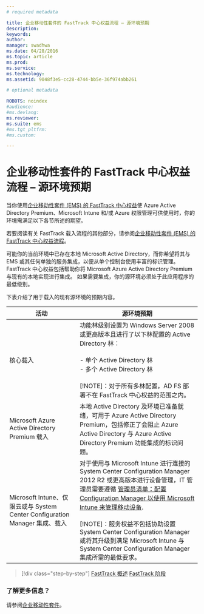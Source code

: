 ```yaml
---
# required metadata

title: 企业移动性套件的 FastTrack 中心权益流程 – 源环境预期
description:
keywords:
author: 
manager: swadhwa
ms.date: 04/28/2016
ms.topic: article
ms.prod:
ms.service:
ms.technology:
ms.assetid: 9048f3e5-cc28-4744-bb5e-36f974abb261

# optional metadata

ROBOTS: noindex
#audience:
#ms.devlang:
ms.reviewer: 
ms.suite: ems
#ms.tgt_pltfrm:
#ms.custom:

---
```



# 企业移动性套件的 FastTrack 中心权益流程 – 源环境预期
当你使用[企业移动性套件 (EMS) 的 FastTrack 中心权益](fasttrack-center-benefit-for-enterprise-mobility-suite-ems.md)使 Azure Active Directory Premium、Microsoft Intune 和/或 Azure 权限管理可供使用时，你的环境需满足以下各节所述的期望。

若要阅读有关 FastTrack 载入流程的其他部分，请参阅[企业移动性套件 (EMS) 的 FastTrack 中心权益流程](fasttrack-center-benefit-process-for-enterprise-mobility-suite-ems.md)。

可能你的当前环境中已存在本地 Microsoft Active Directory，而你希望将其与 EMS 或其任何单独的服务集成，以便从单个控制台使用丰富的标识管理。 FastTrack 中心权益包括帮助你将 Microsoft Azure Active Directory Premium 与现有的本地实现进行集成。 如果需要集成，你的源环境必须处于此应用程序的最低级别。

下表介绍了用于载入的现有源环境的预期内容。

|活动|源环境预期|
|------------|----------------------------------|
|核心载入|功能林级别设置为 Windows Server 2008 或更高版本且进行了以下林配置的 Active Directory 林：<br /><br />-   单个 Active Directory 林<br />-   多个 Active Directory 林 </br></br>[!NOTE]：对于所有多林配置，AD FS 部署不在 FastTrack 中心权益的范围之内。|
|Microsoft Azure Active Directory Premium 载入|本地 Active Directory 及环境已准备就绪，可用于 Azure Active Directory Premium，包括修正了会阻止 Azure Active Directory 与 Azure Active Directory Premium 功能集成的标识问题。|
|Microsoft Intune、仅限云或与 System Center Configuration Manager 集成、载入|对于使用与 Microsoft Intune 进行连接的 System Center Configuration Manager 2012 R2 或更高版本进行设备管理，IT 管理员需要遵循 [管理员清单：配置 Configuration Manager 以使用 Microsoft Intune 来管理移动设备](https://technet.microsoft.com/library/jj943763.aspx).</br></br> [!NOTE]：服务权益不包括协助设置 System Center Configuration Manager 或将其升级到满足 Microsoft Intune 与 System Center Configuration Manager 集成所需的最低要求。|


>[!div class="step-by-step"]
[FastTrack 概述](fasttrack-center-benefit-process-for-ems-overview.md)
[FastTrack 阶段](fasttrack-center-benefit-process-for-ems-phases.md)

### 了解更多信息？
请参阅[企业移动性套件](https://www.microsoft.com/en-us/server-cloud/enterprise-mobility/overview.aspx)。



<!--HONumber=Apr16_HO2-->


